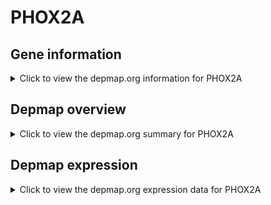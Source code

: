 <h1>PHOX2A</h1>

<h2>Gene information</h2>
<details>
  <summary>Click to view the depmap.org information for PHOX2A</summary>
  <iframe src="https://depmap.org/portal/gene/PHOX2A?tab=about" style="border:none;width:100%;height:800px"></iframe>
</details>

<h2>Depmap overview</h2>
<details>
  <summary>Click to view the depmap.org summary for PHOX2A</summary>
  <iframe src="https://depmap.org/portal/gene/PHOX2A?tab=overview" style="border:none;width:100%;height:800px"></iframe>
</details>

<h2>Depmap expression</h2>
<details>
  <summary>Click to view the depmap.org expression data for PHOX2A</summary>
  <iframe src="https://depmap.org/portal/gene/PHOX2A?tab=characterization" style="border:none;width:100%;height:800px"></iframe>
</details>


<!--
<h2>Reactome Pathway diagram</h2>
PNAME
-->



